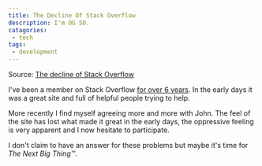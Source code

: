 ```yaml
---
title: The Decline Of Stack Overflow
description: I'm OG SO.
catagories:
 - tech
tags:
 - development
---
```

Source: [The decline of Stack Overflow][decline]

I've been a member on Stack Overflow [for over 6 years][soprofile].  In the early days it was a great site and full of helpful people trying to help.

More recently I find myself agreeing more and more with John. The feel of the site has lost what made it great in the early days, the oppressive feeling is very apparent and I now hesitate to participate.

I don't claim to have an answer for these problems but maybe it's time for _The Next Big Thing&trade;_.

[decline]: https://medium.com/@johnslegers/the-decline-of-stack-overflow-7cb69faa575d#.2llbtnym1
[soprofile]: http://stackoverflow.com/users/238174/themaninthesuitcase?tab=profile
